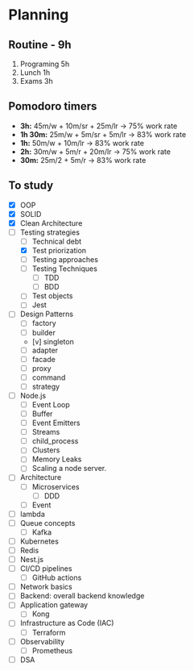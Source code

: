 # Planning
## Routine - 9h
1. Programing 5h
2. Lunch 1h
3. Exams 3h

## Pomodoro timers
- **3h:** 45m/w + 10m/sr + 25m/lr -> 75% work rate
- **1h 30m:** 25m/w + 5m/sr + 5m/lr -> 83% work rate
- **1h:** 50m/w + 10m/lr -> 83% work rate
- **2h:** 30m/w + 5m/r + 20m/lr -> 75% work rate
- **30m:** 25m/2 + 5m/r -> 83% work rate

## To study
- [x] OOP
- [x] SOLID
- [x] Clean Architecture
- [ ] Testing strategies
    - [ ] Technical debt
    - [x] Test priorization
    - [ ] Testing approaches
    - [ ] Testing Techniques
        - [ ] TDD
        - [ ] BDD
    - [ ] Test objects
    - [ ] Jest
- [ ] Design Patterns
    - [ ] factory
    - [ ] builder
    - [v] singleton
    - [ ] adapter
    - [ ] facade
    - [ ] proxy
    - [ ] command
    - [ ] strategy
- [ ] Node.js
    - [ ] Event Loop
    - [ ] Buffer
    - [ ] Event Emitters
    - [ ] Streams
    - [ ] child_process
    - [ ] Clusters
    - [ ] Memory Leaks
    - [ ] Scaling a node server.
- [ ] Architecture
	- [ ] Microservices
	    - [ ] DDD
    - [ ] Event
- [ ] lambda
- [ ] Queue concepts
    - [ ] Kafka
- [ ] Kubernetes
- [ ] Redis
- [ ] Nest.js
- [ ] CI/CD pipelines
	- [ ] GitHub actions
- [ ] Network basics
- [ ] Backend: overall backend knowledge
- [ ] Application gateway 
    - [ ] Kong
- [ ] Infrastructure as Code (IAC)
	- [ ] Terraform
- [ ] Observability
	- [ ] Prometheus
- [ ] DSA